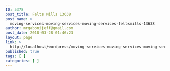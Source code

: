 ```yaml
---
ID: 5378
post_title: Felts Mills 13638
post_name: >
  moving-services-moving-services-moving-services-feltsmills-13638
author: mrgabonijeff@gmail.com
post_date: 2018-03-28 01:46:23
layout: page
link: >
  http://localhost/wordpress/moving-services-moving-services-moving-services-feltsmills-13638/
published: true
tags: [ ]
categories: [ ]
---
```

